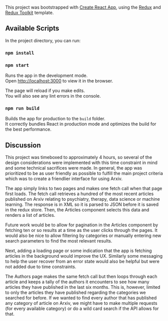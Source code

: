 This project was bootstrapped with [Create React App](https://github.com/facebook/create-react-app), using the [Redux](https://redux.js.org/) and [Redux Toolkit](https://redux-toolkit.js.org/) template.

## Available Scripts

In the project directory, you can run:

### `npm install`
### `npm start`

Runs the app in the development mode.<br />
Open [http://localhost:3000](http://localhost:3000) to view it in the browser.

The page will reload if you make edits.<br />
You will also see any lint errors in the console.

### `npm run build`

Builds the app for production to the `build` folder.<br />
It correctly bundles React in production mode and optimizes the build for the best performance.

## Discussion

This project was timeboxed to approximately 4 hours, so several of the design considerations were implemented with this time constraint in mind and some technical sacrifices were made. In general, the app was prioritized to be as user friendly as possible to fulfill the main project criteria which was to create a friendlier interface for using Arxiv.

The app simply links to two pages and makes one fetch call when that page first loads. The fetch call retrieves a hundred of the most recent articles published on Arxiv relating to psychiatry, therapy, data science or machine learning. The response is in XML so it is parsed to JSON before it is saved in the redux store. Then, the Articles component selects this data and renders a list of articles.

Future work would be to allow for pagination in the Articles component by fetching ten or so results at a time as the user clicks through the pages. It would also be nice to allow filtering by categories or manually entering new search parameters to find the most relevant results.

Next, adding a loading page or some indication that the app is fetching articles in the background would improve the UX. Similarly some messaging to help the user recover from an error state would also be helpful but were not added due to time constraints.

The Authors page makes the same fetch call but then loops through each article and keeps a tally of the authors it encounters to see how many articles they have published in the last six months. This is, however, limited to only the articles they have published regarding the categories we searched for before. If we wanted to find every author that has published any category of article on Arxiv, we might have to make multiple requests (for every available category) or do a wild card search if the API allows for that.
